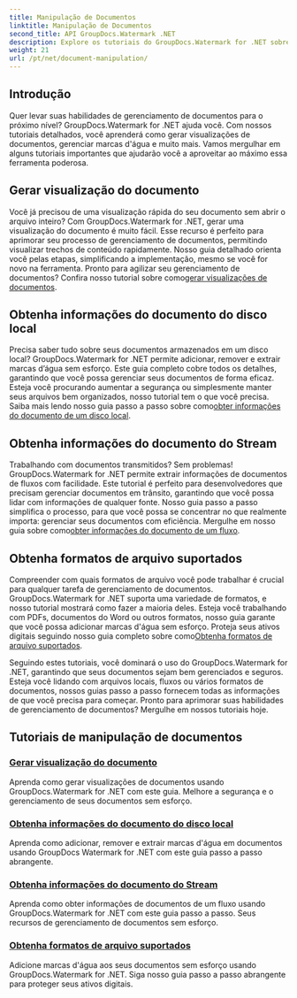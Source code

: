 ```yaml
---
title: Manipulação de Documentos
linktitle: Manipulação de Documentos
second_title: API GroupDocs.Watermark .NET
description: Explore os tutoriais do GroupDocs.Watermark for .NET sobre como gerar visualizações de documentos e gerenciar marcas d'água. Melhore a segurança e o gerenciamento de documentos.
weight: 21
url: /pt/net/document-manipulation/
---
```

## Introdução

Quer levar suas habilidades de gerenciamento de documentos para o próximo nível? GroupDocs.Watermark for .NET ajuda você. Com nossos tutoriais detalhados, você aprenderá como gerar visualizações de documentos, gerenciar marcas d'água e muito mais. Vamos mergulhar em alguns tutoriais importantes que ajudarão você a aproveitar ao máximo essa ferramenta poderosa.


## Gerar visualização do documento
 Você já precisou de uma visualização rápida do seu documento sem abrir o arquivo inteiro? Com GroupDocs.Watermark for .NET, gerar uma visualização do documento é muito fácil. Esse recurso é perfeito para aprimorar seu processo de gerenciamento de documentos, permitindo visualizar trechos de conteúdo rapidamente. Nosso guia detalhado orienta você pelas etapas, simplificando a implementação, mesmo se você for novo na ferramenta. Pronto para agilizar seu gerenciamento de documentos? Confira nosso tutorial sobre como[gerar visualizações de documentos](./generate-document-preview/).

## Obtenha informações do documento do disco local
Precisa saber tudo sobre seus documentos armazenados em um disco local? GroupDocs.Watermark for .NET permite adicionar, remover e extrair marcas d’água sem esforço. Este guia completo cobre todos os detalhes, garantindo que você possa gerenciar seus documentos de forma eficaz. Esteja você procurando aumentar a segurança ou simplesmente manter seus arquivos bem organizados, nosso tutorial tem o que você precisa. Saiba mais lendo nosso guia passo a passo sobre como[obter informações do documento de um disco local](./get-document-info-local-disk/).

## Obtenha informações do documento do Stream
 Trabalhando com documentos transmitidos? Sem problemas! GroupDocs.Watermark for .NET permite extrair informações de documentos de fluxos com facilidade. Este tutorial é perfeito para desenvolvedores que precisam gerenciar documentos em trânsito, garantindo que você possa lidar com informações de qualquer fonte. Nosso guia passo a passo simplifica o processo, para que você possa se concentrar no que realmente importa: gerenciar seus documentos com eficiência. Mergulhe em nosso guia sobre como[obter informações do documento de um fluxo](./get-document-info-stream/).

## Obtenha formatos de arquivo suportados
 Compreender com quais formatos de arquivo você pode trabalhar é crucial para qualquer tarefa de gerenciamento de documentos. GroupDocs.Watermark for .NET suporta uma variedade de formatos, e nosso tutorial mostrará como fazer a maioria deles. Esteja você trabalhando com PDFs, documentos do Word ou outros formatos, nosso guia garante que você possa adicionar marcas d'água sem esforço. Proteja seus ativos digitais seguindo nosso guia completo sobre como[Obtenha formatos de arquivo suportados](./get-supported-file-formats/).

Seguindo estes tutoriais, você dominará o uso do GroupDocs.Watermark for .NET, garantindo que seus documentos sejam bem gerenciados e seguros. Esteja você lidando com arquivos locais, fluxos ou vários formatos de documentos, nossos guias passo a passo fornecem todas as informações de que você precisa para começar. Pronto para aprimorar suas habilidades de gerenciamento de documentos? Mergulhe em nossos tutoriais hoje.
## Tutoriais de manipulação de documentos
### [Gerar visualização do documento](./generate-document-preview/)
Aprenda como gerar visualizações de documentos usando GroupDocs.Watermark for .NET com este guia. Melhore a segurança e o gerenciamento de seus documentos sem esforço.
### [Obtenha informações do documento do disco local](./get-document-info-local-disk/)
Aprenda como adicionar, remover e extrair marcas d'água em documentos usando GroupDocs Watermark for .NET com este guia passo a passo abrangente.
### [Obtenha informações do documento do Stream](./get-document-info-stream/)
Aprenda como obter informações de documentos de um fluxo usando GroupDocs.Watermark for .NET com este guia passo a passo. Seus recursos de gerenciamento de documentos sem esforço.
### [Obtenha formatos de arquivo suportados](./get-supported-file-formats/)
Adicione marcas d'água aos seus documentos sem esforço usando GroupDocs.Watermark for .NET. Siga nosso guia passo a passo abrangente para proteger seus ativos digitais.